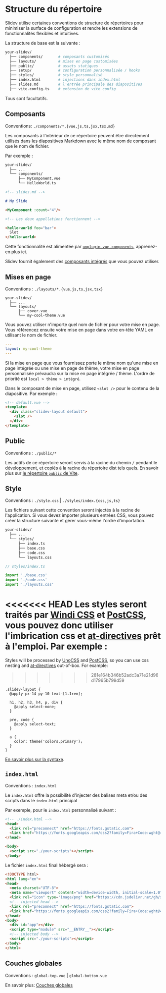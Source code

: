 # Structure du répertoire

Slidev utilise certaines conventions de structure de répertoires pour minimiser la surface de configuration et rendre les extensions de fonctionnalités flexibles et intuitives.

La structure de base est la suivante :

```bash
your-slidev/
  ├── components/       # composants customisés
  ├── layouts/          # mises en page customisées
  ├── public/           # assets statiques
  ├── setup/            # configuration personnalisée / hooks
  ├── styles/           # style personnalisé
  ├── index.html        # injections dans index.html
  ├── slides.md         # l'entrée principale des diapositives
  ├── vite.config.ts    # extension de vite config
```

Tous sont facultatifs.

## Composants

Conventions: `./components/*.{vue,js,ts,jsx,tsx,md}`

Les composants à l'intérieur de ce répertoire peuvent être directement utilisés dans les diapositives Markdown avec le même nom de composant que le nom de fichier.

Par exemple :

```bash
your-slidev/
  ├── ...
  └── components/
      ├── MyComponent.vue
      └── HelloWorld.ts
```

```md
<!-- slides.md -->

# My Slide

<MyComponent :count="4"/>

<!-- Les deux appellations fonctionnent -->

<hello-world foo="bar">
  Slot
</hello-world>
```

Cette fonctionnalité est alimentée par [`unplugin-vue-components`](https://github.com/antfu/unplugin-vue-components), apprenez-en plus ici.

Slidev fournit également des [composants intégrés](/builtin/components) que vous pouvez utiliser.

## Mises en page

Conventions : `./layouts/*.{vue,js,ts,jsx,tsx}`

```
your-slidev/
  ├── ...
  └── layouts/
      ├── cover.vue
      └── my-cool-theme.vue
```

Vous pouvez utiliser n'importe quel nom de fichier pour votre mise en page. Vous référencez ensuite votre mise en page dans votre en-tête YAML en utilisant le nom de fichier.

```yaml
---
layout: my-cool-theme
---
```

Si la mise en page que vous fournissez porte le même nom qu'une mise en page intégrée ou une mise en page de thème, votre mise en page personnalisée prévaudra sur la mise en page intégrée / thème. L'ordre de priorité est `local > thème > intégré`.

Dans le composant de mise en page, utilisez `<slot />` pour le contenu de la diapositive. Par exemple :

```html
<!-- default.vue -->
<template>
  <div class="slidev-layout default">
    <slot />
  </div>
</template>
```

## Public

Conventions : `./public/*`

Les actifs de ce répertoire seront servis à la racine du chemin `/` pendant le développement, et copiés à la racine du répertoire dist tels quels. En savoir plus sur [le répertoire `public` de Vite](https://vitejs.dev/guide/assets.html#the-public-directory).

## Style

Conventions : `./style.css` | `./styles/index.{css,js,ts}`

Les fichiers suivant cette convention seront injectés à la racine de l'application. Si vous devez importer plusieurs entrées CSS, vous pouvez créer la structure suivante et gérer vous-même l'ordre d'importation.

```bash
your-slidev/
  ├── ...
  └── styles/
      ├── index.ts
      ├── base.css
      ├── code.css
      └── layouts.css
```

```ts
// styles/index.ts

import './base.css'
import './code.css'
import './layouts.css'
```

<<<<<<< HEAD
Les styles seront traités par [Windi CSS](http://windicss.org/) et [PostCSS](https://postcss.org/), vous pouvez donc utiliser l'imbrication css et [at-directives](https://windicss.org/features/directives.html) prêt à l'emploi. Par exemple :
=======
Styles will be processed by [UnoCSS](https://unocss.dev/) and [PostCSS](https://postcss.org/), so you can use css nesting and [at-directives](https://windicss.org/features/directives.html) out-of-box. For example:
>>>>>>> 281e164b346b52adc3a71e21d96d17965b799d59

```less
.slidev-layout {
  @apply px-14 py-10 text-[1.1rem];

  h1, h2, h3, h4, p, div {
    @apply select-none;
  }

  pre, code {
    @apply select-text;
  }

  a {
    color: theme('colors.primary');
  }
}
```

[En savoir plus sur la syntaxe](https://windicss.org/features/directives.html).

## `index.html`

Conventions : `index.html`

Le `index.html` offre la possibilité d'injecter des balises meta et/ou des scripts dans le `index.html` principal

Par exemple, pour le `index.html` personnalisé suivant :

```html
<!-- ./index.html -->
<head>
  <link rel="preconnect" href="https://fonts.gstatic.com">
  <link href="https://fonts.googleapis.com/css2?family=Fira+Code:wght@400;600&family=Nunito+Sans:wght@200;400;600&display=swap" rel="stylesheet">
</head>

<body>
  <script src="./your-scripts"></script>
</body>
```

Le fichier `index.html` final hébergé sera :

```html
<!DOCTYPE html>
<html lang="en">
<head>
  <meta charset="UTF-8">
  <meta name="viewport" content="width=device-width, initial-scale=1.0">
  <link rel="icon" type="image/png" href="https://cdn.jsdelivr.net/gh/slidevjs/slidev/assets/favicon.png">
  <!-- injected head -->
  <link rel="preconnect" href="https://fonts.gstatic.com">
  <link href="https://fonts.googleapis.com/css2?family=Fira+Code:wght@400;600&family=Nunito+Sans:wght@200;400;600&display=swap" rel="stylesheet">
</head>
<body>
  <div id="app"></div>
  <script type="module" src="__ENTRY__"></script>
  <!-- injected body -->
  <script src="./your-scripts"></script>
</body>
</html>
```

## Couches globales

Conventions : `global-top.vue` | `global-bottom.vue`

En savoir plus: [Couches globales](/custom/global-layers)

